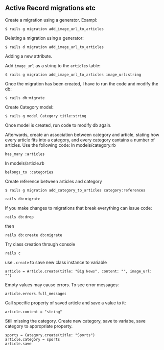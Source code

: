 ## Active Record migrations etc

Create a migration using a generator. Exampl:
```
$ rails g migration add_image_url_to_articles
```
Deleting a migration using a generator:
```
$ rails d migration add_image_url_to_articles
```

Adding a new attribute.

Add `image_url` as a string to the `articles` table:
```
$ rails g migration add_image_url_to_articles image_url:string
```
Once the migration has been created, I have to run the code and modify the db:
```
$ rails db:migrate
```
Create Category model:
```
$ rails g model Category title:string
```
Once model is created, run code to modify db again.

Afterwards, create an association between category and article, stating how every article fits into a category, and every category cantains a number of articles. Use the following code:
In models/category.rb
```
has_many :articles
```
In models/article.rb
```
belongs_to :categories
```
Create reference between articles and category
```
$ rails g migration add_category_to_articles category:references
```
```
rails db:migrate
```

If you make changes to migrations that break everything can issue code:
```
rails db:drop
```
then
```
rails db:create db:migrate
```

Try class creation through console
```
rails c
```
use `.create` to save new class instance to variable
```
article = Article.create(title: "Big News", content: "", image_url: "")
```
Empty values may cause errors. To see error messages:
```
article.errors.full_messages
```
Call specific property of saved article and save a value to it:
```
article.content = "string"
```

Still missing the category. Create new category, save to variabe, save category to appropriate property.
```
sports = Category.create(title: "Sports")
article.category = sports
article.save
```